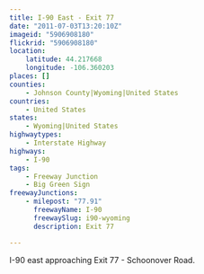 ```yaml
---
title: I-90 East - Exit 77
date: "2011-07-03T13:20:10Z"
imageid: "5906908180"
flickrid: "5906908180"
location:
    latitude: 44.217668
    longitude: -106.360203
places: []
counties:
    - Johnson County|Wyoming|United States
countries:
    - United States
states:
    - Wyoming|United States
highwaytypes:
    - Interstate Highway
highways:
    - I-90
tags:
    - Freeway Junction
    - Big Green Sign
freewayJunctions:
    - milepost: "77.91"
      freewayName: I-90
      freewaySlug: i90-wyoming
      description: Exit 77

---
```

I-90 east approaching Exit 77 - Schoonover Road.